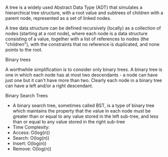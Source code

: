 A tree is a widely used Abstract Data Type (ADT) that simulates a hierarchical tree structure, with a root value and subtrees of children with a parent node, represented as a set of linked nodes.

A tree data structure can be defined recursively (locally) as a collection of nodes (starting at a root node), where each node is a data structure consisting of a value, together with a list of references to nodes (the "children"), with the constraints that no reference is duplicated, and none points to the root.

Binary trees

A worthwhile simplification is to consider only binary trees. A binary tree is one in which each node has at most two descendants - a node can have just one but it can't have more than two.
Clearly each node in a binary tree can have a left and/or a right descendant.

Binary Search Trees
- A binary search tree, sometimes called BST, is a type of binary tree which maintains the property that the value in each node must be greater than or equal to any value stored in the left sub-tree, and less than or equal to any value stored in the right sub-tree
- Time Complexity:
- Access: O(log(n))
- Search: O(log(n))
- Insert: O(log(n))
- Remove: O(log(n))
